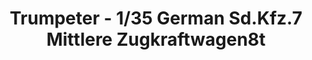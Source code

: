 ---
layout: product
title: "Trumpeter - 1/35 German Sd.Kfz.7 Mittlere Zugkraftwagen8t"
price: "5400" 
desc: "N/A"
img_path: "/assets/img/TRU01507.jpg"
brand: "N/A"
available: false
special_offer: false
new: false
soon: false
cat: "010000"
subcat: "013400"
subsubcat: "0N/A"
sifra: "TRU01507"
---